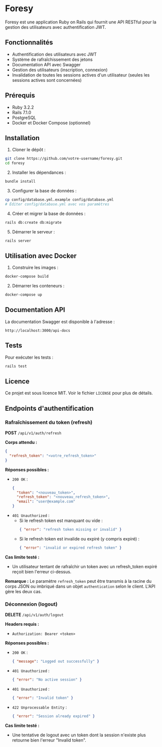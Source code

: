 # Foresy

Foresy est une application Ruby on Rails qui fournit une API RESTful pour la gestion des utilisateurs avec authentification JWT.

## Fonctionnalités

- Authentification des utilisateurs avec JWT
- Système de rafraîchissement des jetons
- Documentation API avec Swagger
- Gestion des utilisateurs (inscription, connexion)
- Invalidation de toutes les sessions actives d'un utilisateur (seules les sessions actives sont concernées)

## Prérequis

- Ruby 3.2.2
- Rails 7.1.0
- PostgreSQL
- Docker et Docker Compose (optionnel)

## Installation

1. Cloner le dépôt :
```bash
git clone https://github.com/votre-username/foresy.git
cd foresy
```

2. Installer les dépendances :
```bash
bundle install
```

3. Configurer la base de données :
```bash
cp config/database.yml.example config/database.yml
# Éditer config/database.yml avec vos paramètres
```

4. Créer et migrer la base de données :
```bash
rails db:create db:migrate
```

5. Démarrer le serveur :
```bash
rails server
```

## Utilisation avec Docker

1. Construire les images :
```bash
docker-compose build
```

2. Démarrer les conteneurs :
```bash
docker-compose up
```

## Documentation API

La documentation Swagger est disponible à l'adresse :
```
http://localhost:3000/api-docs
```

## Tests

Pour exécuter les tests :
```bash
rails test
```

## Licence

Ce projet est sous licence MIT. Voir le fichier `LICENSE` pour plus de détails.

## Endpoints d'authentification

### Rafraîchissement du token (refresh)

**POST** `/api/v1/auth/refresh`

**Corps attendu :**
```json
{
  "refresh_token": "<votre_refresh_token>"
}
```

**Réponses possibles :**
- `200 OK` :
  ```json
  {
    "token": "<nouveau_token>",
    "refresh_token": "<nouveau_refresh_token>",
    "email": "user@example.com"
  }
  ```
- `401 Unauthorized` :
  - Si le refresh token est manquant ou vide :
    ```json
    { "error": "refresh token missing or invalid" }
    ```
  - Si le refresh token est invalide ou expiré (y compris expiré) :
    ```json
    { "error": "invalid or expired refresh token" }
    ```

**Cas limite testé :**
- Un utilisateur tentant de rafraîchir un token avec un refresh_token expiré reçoit bien l'erreur ci-dessus.

**Remarque :**
Le paramètre `refresh_token` peut être transmis à la racine du corps JSON ou imbriqué dans un objet `authentication` selon le client. L'API gère les deux cas.

### Déconnexion (logout)

**DELETE** `/api/v1/auth/logout`

**Headers requis :**
- `Authorization: Bearer <token>`

**Réponses possibles :**
- `200 OK` :
  ```json
  { "message": "Logged out successfully" }
  ```
- `401 Unauthorized` :
  ```json
  { "error": "No active session" }
  ```
- `401 Unauthorized` :
  ```json
  { "error": "Invalid token" }
  ```
- `422 Unprocessable Entity` :
  ```json
  { "error": "Session already expired" }
  ```

**Cas limite testé :**
- Une tentative de logout avec un token dont la session n'existe plus retourne bien l'erreur "Invalid token".
